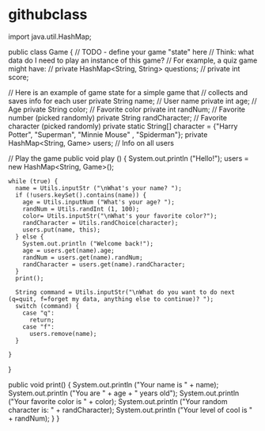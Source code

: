 # githubclass
import java.util.HashMap;

public class Game {
  // TODO - define your game "state" here
  // Think: what data do I need to play an instance of this game?
  // For example, a quiz game might have:
  // private HashMap<String, String> questions;
  // private int score;

  // Here is an example of game state for a simple game that
  // collects and saves info for each user
  private String name;  // User name
  private int age;      // Age
  private String color;    // Favorite color
  private int randNum;  // Favorite number (picked randomly)
  private String randCharacter; // Favorite character (picked randomly)
  private static String[] character = {"Harry Potter", "Superman", "Minnie Mouse" , "Spiderman"};
  private HashMap<String, Game> users; // Info on all users

  // Play the game
  public void play () {
    System.out.println ("Hello!");
    users = new HashMap<String, Game>();
    
    while (true) {
      name = Utils.inputStr ("\nWhat's your name? ");
      if (!users.keySet().contains(name)) {
        age = Utils.inputNum ("What's your age? ");
        randNum = Utils.randInt (1, 100);
        color= Utils.inputStr("\nWhat's your favorite color?");
        randCharacter = Utils.randChoice(character);
        users.put(name, this);
      } else {
        System.out.println ("Welcome back!");
        age = users.get(name).age;
        randNum = users.get(name).randNum;
        randCharacter = users.get(name).randCharacter;
      }
      print();

      String command = Utils.inputStr("\nWhat do you want to do next (q=quit, f=forget my data, anything else to continue)? ");
      switch (command) {
        case "q":
          return;
        case "f":
          users.remove(name);
      }
      
    }
  }

  public void print() {
      System.out.println ("Your name is " + name);
      System.out.println ("You are " + age + " years old");
      System.out.println ("Your favorite color is " + color);
      System.out.println ("Your random character is: " + randCharacter);
      System.out.println ("Your level of cool is " + randNum);
  }
}
